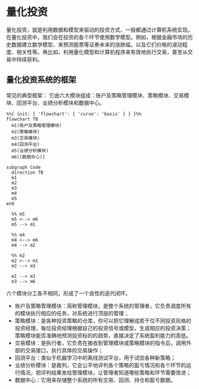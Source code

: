 # 量化投资

量化投资，就是利用数据和模型来驱动的投资方式，一般都通过计算机系统实现。在量化投资中，我们会在投资的各个环节使用数学模型。例如，根据金融市场的历史数据建立数学模型，来预测股票等证券未来的涨跌幅，以及它们价格的波动程度、相关性等。再比如，利用量化模型和计算机程序来有效地执行交易，甚至从交易中持续获利。

## 量化投资系统的框架

常见的典型框架：
它由六大模块组成：账户及策略管理模块、策略模块、交易模块、回测平台、业绩分析模块和数据中心。

```mermaid
%%{ init: { 'flowchart': { 'curve': 'basis' } } }%%
flowchart TB
  m1(账户及策略管理模块)
  m2(策略模块)
  m3(交易模块)
  m4(回测平台)
  m5(业绩分析模块)
  m6[(数据中心)]

subgraph Code
  direction TB
  m1
  m2
  m3
  m4
  m5
end

  %% m5
  m5 <--> m6
  m5 --> m1

  %% m4
  m4 <--> m6
  m4 --> m2

  %% m2
  m2 <--> m1
  m2 --> m3

  m1 --> m3
  m3 --> m6
```

六个模块分工各不相同，形成了一个良性的迭代闭环。
- 账户及策略管理模块：简称管理模块，是整个系统的管理者，它负责调度所有的模块执行相应的任务，对系统进行顶层的管理；
- 策略模块：是各种投资策略的仓库，你可以把它理解成若干位不同投资风格的投资经理，每位投资经理根据自己的投资信号或模型，生成相应的投资决策；
   策略模块能否准确地预测投资标的的趋势，直接决定了系统盈利能力的高低。
- 交易模块：是执行者，它负责在接收到管理模块或策略模块的指令后，调用外部的交易接口，执行具体的交易操作；
- 回测平台：类似于机器学习中的离线测试平台，用于试验各种新策略；
- 业绩分析模块：是裁判，它会公平地评判各个策略的盈亏情况和各个环节的运行情况，把评判结果发给管理模块，让管理者知道哪些策略和环节需要改进；
- 数据中心：它用来存储整个系统的所有交易、回测、持仓和盈亏数据。
